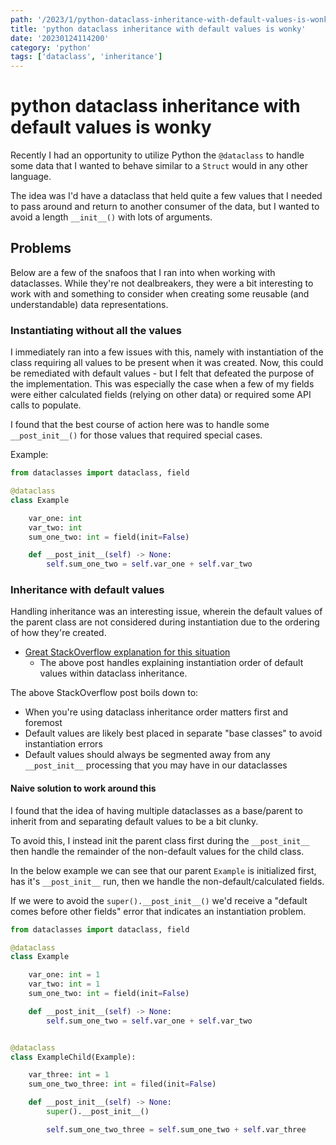 ```yaml
---
path: '/2023/1/python-dataclass-inheritance-with-default-values-is-wonky-20230124114200'
title: 'python dataclass inheritance with default values is wonky'
date: '20230124114200'
category: 'python'
tags: ['dataclass', 'inheritance']
---
```


# python dataclass inheritance with default values is wonky
Recently I had an opportunity to utilize Python the `@dataclass` to handle some
data that I wanted to behave similar to a `Struct` would in any other language.

The idea was I'd have a dataclass that held quite a few values that I needed to
pass around and return to another consumer of the data, but I wanted to avoid a
length `__init__()` with lots of arguments.

## Problems
Below are a few of the snafoos that I ran into when working with dataclasses. While
they're not dealbreakers, they were a bit interesting to work with and something
to consider when creating some reusable (and understandable) data representations.

### Instantiating without all the values
I immediately ran into a few issues with this, namely with instantiation of the
class requiring all values to be present when it was created. Now, this could
be remediated with default values - but I felt that defeated the purpose of
the implementation. This was especially the case when a few of my fields were
either calculated fields (relying on other data) or required some API calls to
populate.

I found that the best course of action here was to handle some `__post_init__()`
for those values that required special cases.

Example:

```python
from dataclasses import dataclass, field

@dataclass
class Example

    var_one: int
    var_two: int
    sum_one_two: int = field(init=False)

    def __post_init__(self) -> None:
        self.sum_one_two = self.var_one + self.var_two
```

### Inheritance with default values
Handling inheritance was an interesting issue, wherein the default values
of the parent class are not considered during instantiation due to the ordering
of how they're created.

* [Great StackOverflow explanation for this situation](https://stackoverflow.com/questions/51575931/class-inheritance-in-python-3-7-dataclasses)
    * The above post handles explaining instantiation order of default values
    within dataclass inheritance.

The above StackOverflow post boils down to:
* When you're using dataclass inheritance order matters first and foremost
* Default values are likely best placed in separate "base classes" to avoid
instantiation errors
* Default values should always be segmented away from any `__post_init__` processing
that you may have in our dataclasses

#### Naive solution to work around this
I found that the idea of having multiple dataclasses as a base/parent to inherit
from and separating default values to be a bit clunky.

To avoid this, I instead init the parent class first during the `__post_init__`
then handle the remainder of the non-default values for the child class.

In the below example we can see that our parent `Example` is initialized first,
has it's `__post_init__` run, then we handle the non-default/calculated fields.

If we were to avoid the `super().__post_init__()` we'd receive a "default comes before other fields"
error that indicates an instantiation problem.

```python
from dataclasses import dataclass, field

@dataclass
class Example

    var_one: int = 1
    var_two: int = 1
    sum_one_two: int = field(init=False)

    def __post_init__(self) -> None:
        self.sum_one_two = self.var_one + self.var_two


@dataclass
class ExampleChild(Example):

    var_three: int = 1
    sum_one_two_three: int = filed(init=False)

    def __post_init__(self) -> None:
        super().__post_init__()

        self.sum_one_two_three = self.sum_one_two + self.var_three
```


